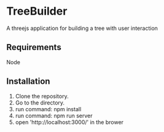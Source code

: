 # TreeBuilder
A threejs application for building a tree with user interaction

## Requirements

Node

## Installation
1. Clone the repository.
2. Go to the directory.
3. run command: npm install
4. run command: npm run server
5. open 'http://localhost:3000/' in the brower